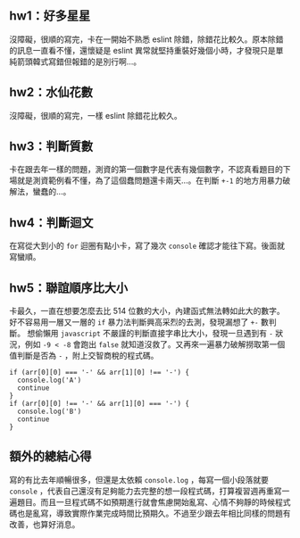 ## hw1：好多星星
沒障礙，很順的寫完，卡在一開始不熟悉 eslint 除錯，除錯花比較久。原本除錯的訊息一直看不懂，還懷疑是 eslint 異常就堅持重裝好幾個小時，才發現只是單純箭頭韓式寫錯但報錯的是別行啊...。

## hw2：水仙花數
沒障礙，很順的寫完，一樣 eslint 除錯花比較久。

## hw3：判斷質數
卡在跟去年一樣的問題，測資的第一個數字是代表有幾個數字，不認真看題目的下場就是測資範例看不懂，為了這個蠢問題還卡兩天...。在判斷 `+-1` 的地方用暴力破解法，蠻蠢的...。

## hw4：判斷迴文
在寫從大到小的 `for` 迴圈有點小卡，寫了幾次 `console` 確認才能往下寫。後面就寫蠻順。

## hw5：聯誼順序比大小
卡最久，一直在想要怎麼去比 514 位數的大小，內建函式無法轉如此大的數字。
好不容易用一層又一層的 `if` 暴力法判斷興高采烈的去測，發現漏想了 `+-` 數判斷。
想偷懶用 `javascript` 不嚴謹的判斷直接字串比大小，發現一旦遇到有 `-` 狀況，例如 `-9 < -8` 會跑出 `false` 就知道沒救了。又再來一遍暴力破解撈取第一個值判斷是否為 `-` ，附上交智商稅的程式碼。
```
if (arr[0][0] === '-' && arr[1][0] !== '-') {
  console.log('A')
  continue
}
if (arr[0][0] !== '-' && arr[1][0] === '-') {
  console.log('B')
  continue
}
```

## 額外的總結心得
寫的有比去年順暢很多，但還是太依賴 `console.log` ，每寫一個小段落就要 `console` ，代表自己還沒有足夠能力去完整的想一段程式碼，打算複習週再重寫一遍題目。而且一旦程式碼不如預期進行就會焦慮開始亂寫、心情不夠靜的時候程式碼也是亂寫，導致實際作業完成時間比預期久。不過至少跟去年相比同樣的問題有改善，也算好消息。